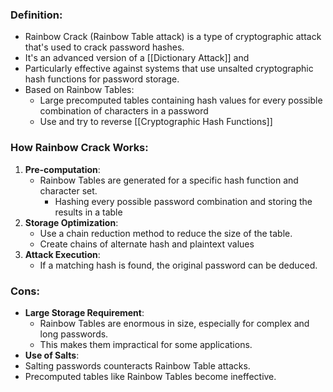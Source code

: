 ### **Definition:**
- Rainbow Crack (Rainbow Table attack) is a type of cryptographic attack that's used to crack password hashes.
- It's an advanced version of a [[Dictionary Attack]] and 
- Particularly effective against systems that use unsalted cryptographic hash functions for password storage.
- Based on Rainbow Tables:
	-  Large precomputed tables containing hash values for every possible combination of characters in a password
	- Use and try to reverse [[Cryptographic Hash Functions]]
### How Rainbow Crack Works:
1. **Pre-computation**: 
	- Rainbow Tables are generated for a specific hash function and character set.
		- Hashing every possible password combination and storing the results in a table
2. **Storage Optimization**: 
	- Use a chain reduction method to reduce the size of the table.
	- Create chains of alternate hash and plaintext values
3. **Attack Execution**: 
	- If a matching hash is found, the original password can be deduced.
### Cons:
- **Large Storage Requirement**: 
	- Rainbow Tables are enormous in size, especially for complex and long passwords. 
	- This makes them impractical for some applications.
- **Use of Salts**: 
- Salting passwords counteracts Rainbow Table attacks. 
- Precomputed tables like Rainbow Tables become ineffective.
